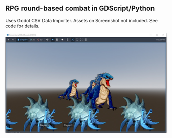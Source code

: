 ## RPG round-based combat in GDScript/Python

Uses Godot CSV Data Importer.
Assets on Screenshot not included.
See code for details.

<p align="left">
<img width="650" src="https://github.com/ChrisKnapp/Godot_round-combat_study/blob/main/round_combat_study.jpg"
<br/>
<p/>

